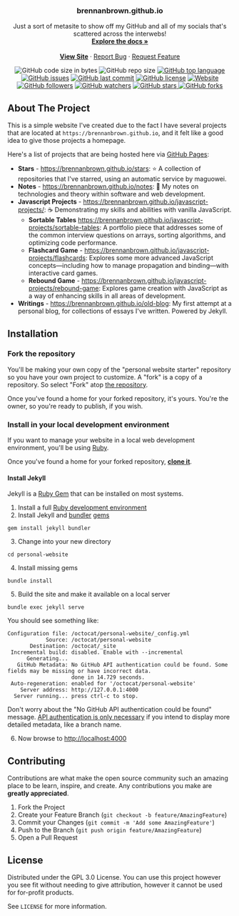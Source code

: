 <h3 align="center">brennanbrown.github.io</h3>

  <p align="center">
    Just a sort of metasite to show off my GitHub and all of my socials that's scattered across the interwebs!
    <br />
    <a href="https://github.com/brennanbrown/brennanbrown.github.io"><strong>Explore the docs »</strong></a>
    <br />
    <br />
    <strong><a href="https://brennanbrown.github.io">View Site</a></strong>
    ·
    <a href="https://github.com/brennanbrown/brennanbrown.github.io/issues">Report Bug</a>
    ·
    <a href="https://github.com/brennanbrown/brennanbrown.github.io/issues">Request Feature</a>
  </p>
</p>

<!-- BADGES -->
<p align="center">
<img alt="GitHub code size in bytes" src="https://img.shields.io/github/languages/code-size/brennanbrown/brennanbrown.github.io">
<img alt="GitHub repo size" src="https://img.shields.io/github/repo-size/brennanbrown/brennanbrown.github.io">
<a href="https://github.com/brennanbrown/brennanbrown.github.io/search?l=html"><img alt="GitHub top language" src="https://img.shields.io/github/languages/top/brennanbrown/brennanbrown.github.io"></a>
<a href="https://github.com/brennanbrown/brennanbrown.github.io/issues"><img alt="GitHub issues" src="https://img.shields.io/github/issues/brennanbrown/brennanbrown.github.io"></a>
<a href="https://github.com/brennanbrown/brennanbrown.github.io/commits/main"><img alt="GitHub last commit" src="https://img.shields.io/github/last-commit/brennanbrown/brennanbrown.github.io"></a>
<a href="https://github.com/brennanbrown/brennanbrown.github.io/blob/main/LICENSE"><img alt="GitHub license" src="https://img.shields.io/github/license/brennanbrown/brennanbrown.github.io"></a>
<a href="https://brennanbrown.github.io"><img alt="Website" src="https://img.shields.io/website?down_color=red&down_message=Offline%21&label=Status&up_color=darkgreen&up_message=Online%21&url=https%3A%2F%2Fbrennanbrown.github.io.netlify.app"></a>
<br />
<a href="https://github.com/brennanbrown?tab=followers"><img alt="GitHub followers" src="https://img.shields.io/github/followers/brennanbrown?label=Follow%20Me%21&style=social"></a>
<a href="https://github.com/brennanbrown/brennanbrown.github.io/watchers"><img alt="GitHub watchers" src="https://img.shields.io/github/watchers/brennanbrown/brennanbrown.github.io?label=Watch%21&style=social"></a>
<a href="https://github.com/brennanbrown/brennanbrown.github.io/stargazers"><img alt="GitHub stars" src="https://img.shields.io/github/stars/brennanbrown/brennanbrown.github.io?label=Star%21&style=social"> </a>
<a href="https://github.com/brennanbrown/brennanbrown.github.io/network/members"><img alt="GitHub forks"src="https://img.shields.io/github/forks/brennanbrown/brennanbrown.github.io?label=Fork%21&style=social"></a>
</p>

## About The Project

This is a simple website I've created due to the fact I have several projects that are located at `https://brennanbrown.github.io`, and it felt like a good idea to give those projects a homepage.

Here's a list of projects that are being hosted here via [GitHub Pages](https://pages.github.com/):

- **Stars** - <https://brennanbrown.github.io/stars>: ⭐ A collection of repositories that I've starred, using an automatic service by maguowei.
- **Notes** - <https://brennanbrown.github.io/notes>: 📓 My notes on technologies and theory within software and web development.
- **Javascript Projects** - <https://brennanbrown.github.io/javascript-projects/>: ☕ Demonstrating my skills and abilities with vanilla JavaScript.
  - **Sortable Tables** <https://brennanbrown.github.io/javascript-projects/sortable-tables>: A portfolio piece that addresses some of the common interview questions on arrays, sorting algorithms, and optimizing code performance.
  - **Flashcard Game** - <https://brennanbrown.github.io/javascript-projects/flashcards>: Explores some more advanced JavaScript concepts—including how to manage propagation and binding—with interactive card games.
  - **Rebound Game** - <https://brennanbrown.github.io/javascript-projects/rebound-game>: Explores game creation with JavaScript as a way of enhancing skills in all areas of development.
- **Writings** - <https://brennanbrown.github.io/old-blog>: My first attempt at a personal blog, for collections of essays I've written. Powered by Jekyll. 

## Installation

### Fork the repository

You'll be making your own copy of the "personal website starter" repository so you have your own project to customize. A "fork" is a copy of a repository. So select "Fork" atop [the repository](https://github.com/github/personal-website).

Once you've found a home for your forked repository, it's yours. You're the owner, so you're ready to publish, if you wish.

### Install in your local development environment

If you want to manage your website in a local web development environment, you'll be using [Ruby](https://jekyllrb.com/docs/installation/).

Once you've found a home for your forked repository, **[clone it](https://help.github.com/articles/cloning-a-repository/)**.

#### Install Jekyll

Jekyll is a [Ruby Gem](https://jekyllrb.com/docs/ruby-101/#gems) that can be installed on most systems.

1. Install a full [Ruby development environment](https://jekyllrb.com/docs/installation/)
2. Install Jekyll and [bundler](https://jekyllrb.com/docs/ruby-101/#bundler) [gems](https://jekyllrb.com/docs/ruby-101/#gems)

```
gem install jekyll bundler
```

3. Change into your new directory

```
cd personal-website
```

4. Install missing gems

```
bundle install
```

5. Build the site and make it available on a local server

```
bundle exec jekyll serve
```

You should see something like:

```
Configuration file: /octocat/personal-website/_config.yml
            Source: /octocat/personal-website
       Destination: /octocat/_site
 Incremental build: disabled. Enable with --incremental
      Generating...
   GitHub Metadata: No GitHub API authentication could be found. Some fields may be missing or have incorrect data.
                    done in 14.729 seconds.
 Auto-regeneration: enabled for '/octocat/personal-website'
    Server address: http://127.0.0.1:4000
  Server running... press ctrl-c to stop.
```

Don't worry about the "No GitHub API authentication could be found" message. [API authentication is only necessary](https://github.com/jekyll/github-metadata/blob/master/docs/authentication.md) if you intend to display more detailed metadata, like a branch name.

6. Now browse to [http://localhost:4000](http://localhost:4000)

## Contributing

Contributions are what make the open source community such an amazing place to be learn, inspire, and create. Any contributions you make are **greatly appreciated**.

1. Fork the Project
2. Create your Feature Branch (`git checkout -b feature/AmazingFeature`)
3. Commit your Changes (`git commit -m 'Add some AmazingFeature'`)
4. Push to the Branch (`git push origin feature/AmazingFeature`)
5. Open a Pull Request

<!-- LICENSE -->

## License

Distributed under the GPL 3.0 License. You can use this project however you see fit without needing to give attribution, however it cannot be used for for-profit products.

See `LICENSE` for more information.
